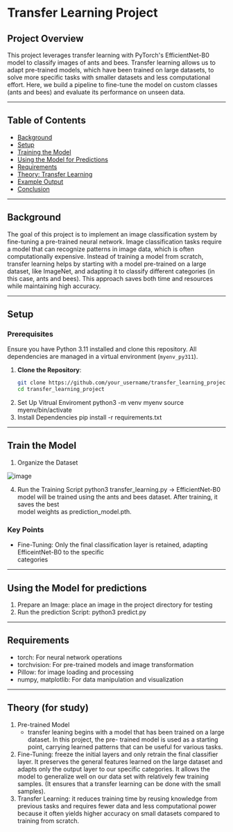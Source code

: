 # Transfer Learning Project

## Project Overview
This project leverages transfer learning with PyTorch's EfficientNet-B0 model to classify images of ants and bees. Transfer learning allows us to adapt pre-trained models, which have been trained on large datasets, to solve more specific tasks with smaller datasets and less computational effort. Here, we build a pipeline to fine-tune the model on custom classes (ants and bees) and evaluate its performance on unseen data.

---

## Table of Contents
- [Background](#background)
- [Setup](#setup)
- [Training the Model](#training-the-model)
- [Using the Model for Predictions](#using-the-model-for-predictions)
- [Requirements](#requirements)
- [Theory: Transfer Learning](#theory-transfer-learning)
- [Example Output](#example-output)
- [Conclusion](#conclusion)

---

## Background
The goal of this project is to implement an image classification system by fine-tuning a pre-trained neural network. Image classification tasks require a model that can recognize patterns in image data, which is often computationally expensive. Instead of training a model from scratch, transfer learning helps by starting with a model pre-trained on a large dataset, like ImageNet, and adapting it to classify different categories (in this case, ants and bees). This approach saves both time and resources while maintaining high accuracy.

---

## Setup

### Prerequisites
Ensure you have Python 3.11 installed and clone this repository. All dependencies are managed in a virtual environment (`myenv_py311`).

1. **Clone the Repository**:
   ```bash
   git clone https://github.com/your_username/transfer_learning_project.git
   cd transfer_learning_project
2. Set Up Vitrual Enviroment
   python3 -m venv myenv
   source myenv/bin/activate
3. Install Dependencies
   pip install -r requirements.txt

---

## Train the Model

1. Organize the Dataset

 ![image](https://github.com/user-attachments/assets/13d421ce-e237-4b32-8a2e-b01aa2896f6e)


4. Run the Training Script
   python3 transfer_learning.py
   -> EfficientNet-B0 model will be trained using the ants and bees dataset. After training, it saves the best   
   model weights as prediction_model.pth.

### Key Points
  - Fine-Tuning: Only the final classification layer is retained, adapting EfficeintNet-B0 to the specific   
  categories

--- 

## Using the Model for predictions

1. Prepare an Image: place an image in the project directory for testing
2. Run the prediction Script: python3 predict.py

--- 

## Requirements

- torch: For neural network operations
- torchvision: For pre-trained models and image transformation
- Pillow: for image loading and processing
- numpy, matplotlib: For data manipulation and visualization

--- 

## Theory (for study)

1. Pre-trained Model
   - transfer leaning begins with a model that has been trained on a large dataset. In this project, the pre- 
   trained model is used as a starting point, carrying learned patterns that can be useful for various tasks. 
2. Fine-Tuning: freeze the initial layers and only retrain the final classifier layer. It preserves the general 
   features learned on the large dataset and adapts only the output layer to our specific categories. It allows 
   the model to generalize well on our data set with relatively few training samples. (It ensures that a transfer 
   learning can be done with the small samples).
3. Transfer Learning: it reduces training time by reusing knowledge from previous tasks and requires fewer data 
  and less computational power because it often yields higher accuracy on small datasets compared to training 
  from scratch. 

   


